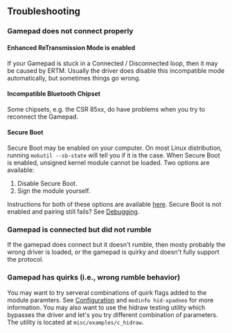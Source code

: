 ## Troubleshooting

### Gamepad does not connect properly

#### Enhanced ReTransmission Mode is enabled

If your Gamepad is stuck in a Connected / Disconnected loop, then it may be caused by ERTM.
Usually the driver does disable this incompatible mode automatically, but sometimes things go wrong.

#### Incompatible Bluetooth Chipset

Some chipsets, e.g. the CSR 85xx, do have problems when you try to reconnect the Gamepad.

#### Secure Boot

Secure Boot may be enabled on your computer. On most Linux distribution, running `mokutil --sb-state` will tell you if it is the case. When Secure Boot is enabled, unsigned kernel module cannot be loaded. Two options are available:
1. Disable Secure Boot.
2. Sign the module yourself.

Instructions for both of these options are available [here](https://atar-axis.github.io/xpadneo/#working-with-secure-boot).
Secure Boot is not enabled and pairing still fails? See [Debugging](https://atar-axis.github.io/xpadneo/#debugging).

### Gamepad is connected but did not rumble

If the gamepad does connect but it doesn't rumble, then mosty probably the wrong driver is loaded,
or the gamepad is quirky and doesn't fully support the protocol.

### Gamepad has quirks (i.e., wrong rumble behavior)

You may want to try serveral combinations of quirk flags added to the module paramters.
See [Configuration](https://atar-axis.github.io/xpadneo/#configuration) and `modinfo hid-xpadneo`
for more information. You may also want to use the hidraw testing utility which bypasses the
driver and let's you try different combination of parameters. The utility is located at
`misc/examples/c_hidraw`.
